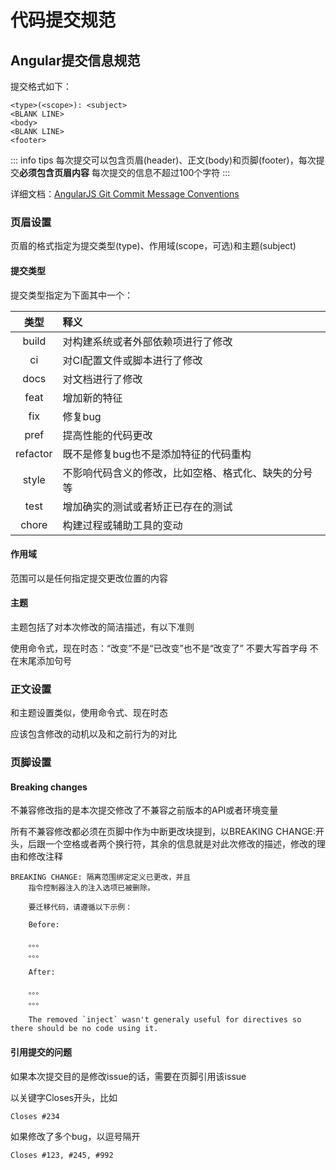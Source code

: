 # 代码提交规范

## Angular提交信息规范

提交格式如下：
```
<type>(<scope>): <subject>
<BLANK LINE>
<body>
<BLANK LINE>
<footer>
```
::: info tips
每次提交可以包含页眉(header)、正文(body)和页脚(footer)，每次提交**必须包含页眉内容**
每次提交的信息不超过100个字符
:::

详细文档：[AngularJS Git Commit Message Conventions](https://docs.google.com/document/d/1QrDFcIiPjSLDn3EL15IJygNPiHORgU1_OOAqWjiDU5Y/edit#heading=h.uyo6cb12dt6w)

### 页眉设置
页眉的格式指定为提交类型(type)、作用域(scope，可选)和主题(subject)

#### 提交类型
提交类型指定为下面其中一个：

| 类型 | 释义 |
| :--: | :-- |
| build | 对构建系统或者外部依赖项进行了修改 |
| ci | 对CI配置文件或脚本进行了修改 |
| docs | 对文档进行了修改 |
| feat | 增加新的特征 |
| fix | 修复bug |
| pref | 提高性能的代码更改 |
| refactor | 既不是修复bug也不是添加特征的代码重构 |
| style | 不影响代码含义的修改，比如空格、格式化、缺失的分号等 |
| test | 增加确实的测试或者矫正已存在的测试 |
| chore | 构建过程或辅助工具的变动 |
#### 作用域
范围可以是任何指定提交更改位置的内容

#### 主题
主题包括了对本次修改的简洁描述，有以下准则

使用命令式，现在时态：“改变”不是“已改变”也不是“改变了”
不要大写首字母
不在末尾添加句号
### 正文设置
和主题设置类似，使用命令式、现在时态

应该包含修改的动机以及和之前行为的对比

### 页脚设置
#### Breaking changes
不兼容修改指的是本次提交修改了不兼容之前版本的API或者环境变量

所有不兼容修改都必须在页脚中作为中断更改块提到，以BREAKING CHANGE:开头，后跟一个空格或者两个换行符，其余的信息就是对此次修改的描述，修改的理由和修改注释


```
BREAKING CHANGE: 隔离范围绑定定义已更改，并且
    指令控制器注入的注入选项已被删除。

    要迁移代码，请遵循以下示例：

    Before:

    。。。
    。。。

    After:

    。。。
    。。。

    The removed `inject` wasn't generaly useful for directives so there should be no code using it.
```
#### 引用提交的问题

如果本次提交目的是修改issue的话，需要在页脚引用该issue

以关键字Closes开头，比如

``` Closes #234 ```

如果修改了多个bug，以逗号隔开

``` Closes #123, #245, #992 ```
